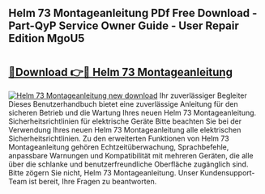 ## Helm 73 Montageanleitung PDf Free Download - Part-QyP Service Owner Guide - User Repair Edition MgoU5

# <h2><a href="http://df7dw46.blite.top/?on=Helm+73+Montageanleitung">🔗Download 👉🔴 Helm 73 Montageanleitung</a></h2>

[![Helm 73 Montageanleitung new download](https://i.imgur.com/lujVjoI.png)](http://df7dw46.blite.top/?on=Helm+73+Montageanleitung)
Ihr zuverlässiger Begleiter Dieses Benutzerhandbuch bietet eine zuverlässige Anleitung für den sicheren Betrieb und die Wartung Ihres neuen Helm 73 Montageanleitung. Sicherheitsrichtlinien für elektrische Geräte Bitte beachten Sie bei der Verwendung Ihres neuen Helm 73 Montageanleitung alle elektrischen Sicherheitsrichtlinien. Zu den erweiterten Funktionen von Helm 73 Montageanleitung gehören Echtzeitüberwachung, Sprachbefehle, anpassbare Warnungen und Kompatibilität mit mehreren Geräten, die alle über die schlanke und benutzerfreundliche Oberfläche zugänglich sind. Bitte zögern Sie nicht, Helm 73 Montageanleitung. Unser Kundensupport-Team ist bereit, Ihre Fragen zu beantworten.

